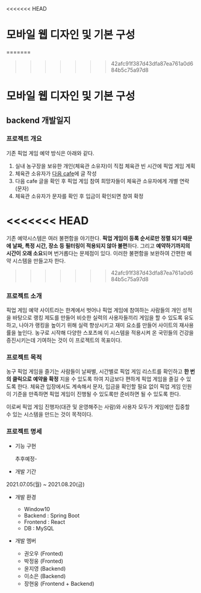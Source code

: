 <<<<<<< HEAD
# 모바일 웹 디자인 및 기본 구성

=======
>>>>>>> 42afc91f387d43dfa87ea761a0d684b5c75a97d8

# 모바일 웹 디자인 및 기본 구성

## backend 개발일지 

### 프로젝트 개요

기존 픽업 게임 예약 방식은 아래와 같다.

1. 실내 농구장을 보유한 개인(체육관 소유자)이 직접 체육관 빈 시간에 픽업 게임 계획
2. 체육관 소유자가 [다음 cafe](https://cafe.daum.net/dongarry)에 글 작성
3. 다음 cafe 글을 확인 후 픽업 게임 참여 희망자들이 체육관 소유자에게 개별 연락(문자)
4. 체육관 소유자가 문자를 확인 후 입금이 확인되면 참여 확정


<<<<<<< HEAD
=======
기존 예약시스템은 여러 불편함을 야기한다. **픽업 게임이 등록 순서로만 정렬 되기 때문에 날짜, 특정 시간, 장소 등 필터링이 적용되지 않아 불편**하다. 그리고 **예약하기까지의 시간이 오래 소요**되며 번거롭다는 문제점이 있다. 이러한 불편함을 보완하여 간편한 예약 시스템을 만들고자 한다.
>>>>>>> 42afc91f387d43dfa87ea761a0d684b5c75a97d8


### 프로젝트 소개

픽업 게임 예약 사이트라는 한계에서 벗어나 픽업 게임에 참여하는 사람들의 개인 성적을 바탕으로 랭킹 제도를 만들어 비슷한 실력의 사용자들끼리 게임을 할 수 있도록 유도하고, 나아가 랭킹을 높이기 위해 실력 향상시키고 재미 요소를 만들어 사이트의 재사용률을 높인다. 농구로 시작해 다양한 스포츠에 이 시스템을 적용시켜 온 국민들의 건강을 증진시키는데 기여하는 것이 이 프로젝트의 목표이다.



### 프로젝트 목적

농구 픽업 게임을 즐기는 사람들이 날짜별, 시간별로 픽업 게임 리스트를 확인하고 **한 번의 클릭으로 예약을 확정** 지을 수 있도록 하여 지금보다 편하게 픽업 게임을 즐길 수 있도록 한다. 체육관 입장에서도 계속해서 문자, 입금을 확인할 필요 없이 픽업 게임 인원이 기준을 만족하면 픽업 게임이 진행될 수 있도록만 준비하면 될 수 있도록 한다.

이로써 픽업 게임 진행자(대관 및 운영해주는 사람)와 사용자 모두가 게임에만 집중할 수 있는 시스템을 만드는 것이 목적이다.



### 프로젝트 명세

- 기능 구현

  추후예정-



- 개발 기간

2021.07.05(월) ~ 2021.08.20(금)



- 개발 환경
  - Window10
  - Backend : Spring Boot
  - Frontend : React
  - DB : MySQL



- 개발 멤버
  - 권오우 (Fronted)
  - 박정웅 (Fronted)
  - 윤지영 (Backend)
  - 이소은 (Backend)
  - 장현웅 (Frontend + Backend)
